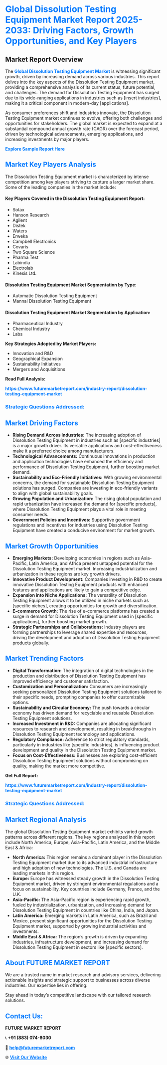<h1 style="color: #007BFF;">Global Dissolution Testing Equipment Market Report 2025-2033: Driving Factors, Growth Opportunities, and Key Players</h1>

<section id="overview">
<h2>Market Report Overview</h2>
<p>The <a href="https://www.futuremarketreport.com/industry-report/dissolution-testing-equipment-market" style="color: #007BFF; text-decoration: none;"><strong>Global Dissolution Testing Equipment Market</strong></a> is witnessing significant growth, driven by increasing demand across various industries. This report delves into the key aspects of the Dissolution Testing Equipment market, providing a comprehensive analysis of its current status, future potential, and challenges. The demand for Dissolution Testing Equipment has surged due to its wide-ranging applications in industries such as [insert industries], making it a critical component in modern-day [applications].</p>
<p>As consumer preferences shift and industries innovate, the Dissolution Testing Equipment market continues to evolve, offering both challenges and opportunities for stakeholders. The global market is expected to expand at a substantial compound annual growth rate (CAGR) over the forecast period, driven by technological advancements, emerging applications, and increasing investments by major players.</p>
</section>

<section id="overview">
<p><a href="https://www.futuremarketreport.com/request-sample/reportId=59377" style="color: #007BFF; text-decoration: none;"><strong>Explore Sample Report Here</strong></a></p>
</section>

<section id="key-players">
<h2 style="color: #007BFF;">Market Key Players Analysis</h2>
<p>The Dissolution Testing Equipment market is characterized by intense competition among key players striving to capture a larger market share. Some of the leading companies in the market include:</p>
<h4>Key Players Covered in the Dissolution Testing Equipment Report:</h4>
<ul><li>Sotax</li><li>Hanson Research</li><li>Agilent</li><li>Distek</li><li>Waters</li><li>Erweka</li><li>Campbell Electronics</li><li>Covaris</li><li>Two Square Science</li><li>Pharma Test</li><li>Labindia</li><li>Electrolab</li><li>Kinesis Ltd.</li></ul>
<h4>Dissolution Testing Equipment Market Segmentation by Type:</h4>
<ul><li>Automatic Dissolution Testing Equipment</li><li>Mannal Dissolution Testing Equipment</li></ul>

<h4>Dissolution Testing Equipment Market Segmentation by Application:</h4>
<ul><li>Pharmaceutical Industry</li><li>Chemical Industry</li><li>Labs</li></ul>
<p><strong>Key Strategies Adopted by Market Players:</strong></p>
<ul>
<li>Innovation and R&D</li>
<li>Geographical Expansion</li>
<li>Sustainability Initiatives</li>
<li>Mergers and Acquisitions</li>
</ul>
</section>

<section>
<p><strong>Read Full Analysis: </strong></p><a href="https://www.futuremarketreport.com/industry-report/dissolution-testing-equipment-market" style="color: #007BFF; text-decoration: none;"><strong>https://www.futuremarketreport.com/industry-report/dissolution-testing-equipment-market</strong></a>
<h3 style="color: #007BFF;">Strategic Questions Addressed:</h3>
</section>

<section id="driving-factors">
<h2 style="color: #007BFF;">Market Driving Factors</h2>
<ul>
<li><strong>Rising Demand Across Industries:</strong> The increasing adoption of Dissolution Testing Equipment in industries such as [specific industries] is a major growth driver. Its versatile applications and cost-effectiveness make it a preferred choice among manufacturers.</li>
<li><strong>Technological Advancements:</strong> Continuous innovations in production and application technologies have enhanced the efficiency and performance of Dissolution Testing Equipment, further boosting market demand.</li>
<li><strong>Sustainability and Eco-Friendly Initiatives:</strong> With growing environmental concerns, the demand for sustainable Dissolution Testing Equipment solutions has surged. Companies are investing in eco-friendly variants to align with global sustainability goals.</li>
<li><strong>Growing Population and Urbanization:</strong> The rising global population and rapid urbanization have increased the demand for [specific products], where Dissolution Testing Equipment plays a vital role in meeting consumer needs.</li>
<li><strong>Government Policies and Incentives:</strong> Supportive government regulations and incentives for industries using Dissolution Testing Equipment have created a conducive environment for market growth.</li>
</ul>
</section>

<section id="growth-opportunities">
<h2 style="color: #007BFF;">Market Growth Opportunities</h2>
<ul>
<li><strong>Emerging Markets:</strong> Developing economies in regions such as Asia-Pacific, Latin America, and Africa present untapped potential for the Dissolution Testing Equipment market. Increasing industrialization and urbanization in these regions are key growth drivers.</li>
<li><strong>Innovative Product Development:</strong> Companies investing in R&D to create innovative Dissolution Testing Equipment products with enhanced features and applications are likely to gain a competitive edge.</li>
<li><strong>Expansion into Niche Applications:</strong> The versatility of Dissolution Testing Equipment allows it to be utilized in niche markets such as [specific niches], creating opportunities for growth and diversification.</li>
<li><strong>E-commerce Growth:</strong> The rise of e-commerce platforms has created a surge in demand for Dissolution Testing Equipment used in [specific applications], further boosting market growth.</li>
<li><strong>Strategic Partnerships and Collaborations:</strong> Industry players are forming partnerships to leverage shared expertise and resources, driving the development and adoption of Dissolution Testing Equipment products globally.</li>
</ul>
</section>

<section id="trending-factors">
<h2 style="color: #007BFF;">Market Trending Factors</h2>
<ul>
<li><strong>Digital Transformation:</strong> The integration of digital technologies in the production and distribution of Dissolution Testing Equipment has improved efficiency and customer satisfaction.</li>
<li><strong>Customization and Personalization:</strong> Consumers are increasingly seeking personalized Dissolution Testing Equipment solutions tailored to their specific needs, prompting companies to offer customizable options.</li>
<li><strong>Sustainability and Circular Economy:</strong> The push towards a circular economy has driven demand for recyclable and reusable Dissolution Testing Equipment solutions.</li>
<li><strong>Increased Investment in R&D:</strong> Companies are allocating significant resources to research and development, resulting in breakthroughs in Dissolution Testing Equipment technology and applications.</li>
<li><strong>Regulatory Compliance:</strong> Adherence to strict regulatory standards, particularly in industries like [specific industries], is influencing product development and quality in the Dissolution Testing Equipment market.</li>
<li><strong>Focus on Cost-Effectiveness:</strong> Businesses are exploring cost-efficient Dissolution Testing Equipment solutions without compromising on quality, making the market more competitive.</li>
</ul>
</section>

<section>
<p><strong>Get Full Report: </strong></p><a href="https://www.futuremarketreport.com/industry-report/dissolution-testing-equipment-market" style="color: #007BFF; text-decoration: none;"><strong>https://www.futuremarketreport.com/industry-report/dissolution-testing-equipment-market</strong></a>
<h3 style="color: #007BFF;">Strategic Questions Addressed:</h3>
</section>


<section id="regional-analysis">
<h2 style="color: #007BFF;">Market Regional Analysis</h2>
<p>The global Dissolution Testing Equipment market exhibits varied growth patterns across different regions. The key regions analyzed in this report include North America, Europe, Asia-Pacific, Latin America, and the Middle East & Africa:</p>
<ul>
<li><strong>North America:</strong> This region remains a dominant player in the Dissolution Testing Equipment market due to its advanced industrial infrastructure and high adoption of new technologies. The U.S. and Canada are leading markets in this region.</li>
<li><strong>Europe:</strong> Europe has witnessed steady growth in the Dissolution Testing Equipment market, driven by stringent environmental regulations and a focus on sustainability. Key countries include Germany, France, and the U.K.</li>
<li><strong>Asia-Pacific:</strong> The Asia-Pacific region is experiencing rapid growth, fueled by industrialization, urbanization, and increasing demand for Dissolution Testing Equipment in countries like China, India, and Japan.</li>
<li><strong>Latin America:</strong> Emerging markets in Latin America, such as Brazil and Mexico, present significant opportunities for the Dissolution Testing Equipment market, supported by growing industrial activities and investments.</li>
<li><strong>Middle East & Africa:</strong> The region’s growth is driven by expanding industries, infrastructure development, and increasing demand for Dissolution Testing Equipment in sectors like [specific sectors].</li>
</ul>
</section>

<footer>
<h2 style="color: #007BFF;">About FUTURE MARKET REPORT</h2>
<p>We are a trusted name in market research and advisory services, delivering actionable insights and strategic support to businesses across diverse industries. Our expertise lies in offering:</p>

<p>Stay ahead in today’s competitive landscape with our tailored research solutions.</p>

<h2 style="color: #007BFF;">Contact Us:</h2>
<p><strong>FUTURE MARKET REPORT</strong></p>
<p>📞 <strong>+91 (883) 074-8030</strong></p>
<p>📧 <strong><a href="mailto:help@futuremarketreport.com" style="color: #007BFF;">help@futuremarketreport.com</a></strong></p>
<p>🌐 <strong><a href="https://www.futuremarketreport.com/" style="color: #007BFF;">Visit Our Website</a></strong></p>
</footer>